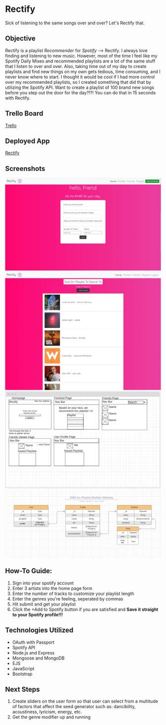 # Rectify
Sick of listening to the same songs over and over? Let's Rectify that.

## Objective 
Rectify is a playlist *Recommender* for *Spotify* --> Rectify. I always love finding and listening to new music. However, most of the time I feel like my Spotify Daily Mixes and recommended playlists are a lot of the same stuff that I listen to over and over. Also, taking time out of my day to create playlists and find new things on my own gets tedious, time consuming,  and I never know where to start. I thought it would be cool if I had more control over my recommended playlists, so I created something that did that by utilizing the Spotify API. Want to create a playlist of 100 brand new songs before you step out the door for the day?!?! You can do that in 15 seconds with Rectify.

## Trello Board
[Trello](https://trello.com/b/MgP8ipPW/rectify-get-new-spotify-playlists-based-on-your-fav-artists)

## Deployed App
[Rectify](https://rectify-playlist-builder.herokuapp.com/)

## Screenshots
![Home Page View](https://github.com/cameronbweston/Rectify/blob/main/public/screenshots/homepage.png)
![Playlist View](https://github.com/cameronbweston/Rectify/blob/main/public/screenshots/playlistView.png)
![Wireframe](https://github.com/cameronbweston/Rectify/blob/main/public/screenshots/wireframe.png)
![ERD](https://github.com/cameronbweston/Rectify/blob/main/public/screenshots/erd.png)

## How-To Guide:
1. Sign into your spotify account
2. Enter 3 artists into the home page form
3. Enter the number of tracks to customize your playlist length
4. Enter the genres you're feeling, seperated by commas
5. Hit submit and get your playlist
6. Click the +Add to Spotify button if you are satisfied and **Save it straight to your Spotify profile!!!**

## Technologies Utilized
* OAuth with Passport
* Spotify API
* Node.js and Express
* Mongoose and MongoDB
* EJS
* JavaScript
* Bootstrap

## Next Steps
1. Create sliders on the user form so that user can select from a multitude of factors that affect the seed generator such as: dancibility, acoustiness, lyricism, energy, etc.
2. Get the genre modifier up and running
